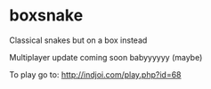 # boxsnake

Classical snakes but on a box instead

Multiplayer update coming soon babyyyyyy
(maybe)

To play go to: http://indjoi.com/play.php?id=68
